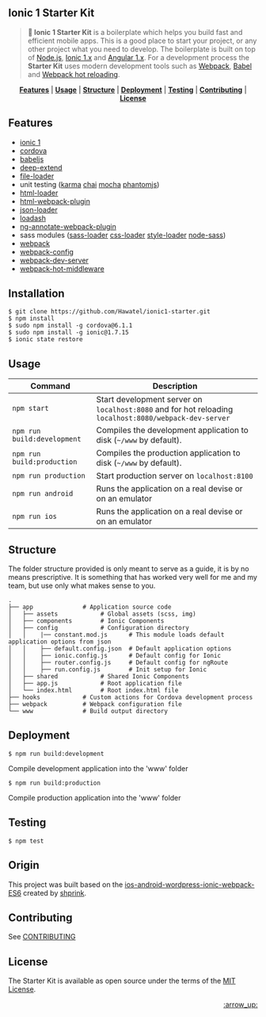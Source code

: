 ## Ionic 1 Starter Kit

> <b>:star2: Ionic 1 Starter Kit</b> is a boilerplate which helps you build fast and efficient mobile apps. This is a good place to start your project, or any other project what you need to develop. The boilerplate is built on top of [Node.js](https://nodejs.org/), [Ionic 1.x](http://ionicframework.com/) and [Angular 1.x](https://angularjs.org/). For a development process the <b>Starter Kit</b> uses modern development tools such as [Webpack](http://webpack.github.io/), [Babel](http://babeljs.io/) and [Webpack hot reloading](https://github.com/glenjamin/webpack-hot-middleware).

<p align="center">
<b><a href="#features">Features</a></b>
|
<b><a href="#usage">Usage</a></b>
|
<b><a href="#structure">Structure</a></b>
|
<b><a href="#deployment">Deployment</a></b>
|
<b><a href="#testing">Testing</a></b>
|
<b><a href="#contributing">Contributing</a></b>
|
<b><a href="#license">License</a></b>
</p>

## Features
- [ionic 1](http://ionicframework.com/)
- [cordova](https://cordova.apache.org/)
- [babeljs](https://babeljs.io/)
- [deep-extend](https://github.com/unclechu/node-deep-extend)
- [file-loader](https://github.com/webpack/file-loader)
- unit testing ([karma](https://karma-runner.github.io/0.13/index.html) [chai](http://chaijs.com/) [mocha](https://mochajs.org/) [phantomjs](http://phantomjs.org/))
- [html-loader](https://github.com/webpack/html-loader)
- [html-webpack-plugin](https://github.com/ampedandwired/html-webpack-plugin)
- [json-loader](https://github.com/webpack/json-loader)
- [loadash](https://github.com/lodash/lodash)
- [ng-annotate-webpack-plugin](https://github.com/jeffling/ng-annotate-webpack-plugin)
- sass modules ([sass-loader](https://github.com/jtangelder/sass-loader) [css-loader](https://github.com/webpack/css-loader) [style-loader](https://github.com/webpack/style-loader)
[node-sass](https://github.com/sass/node-sass))
- [webpack](https://webpack.github.io/)
- [webpack-config](https://webpack.github.io/docs/configuration.html)
- [webpack-dev-server](https://webpack.github.io/docs/webpack-dev-server.html)
- [webpack-hot-middleware](https://webpack.github.io/docs/webpack-dev-middleware.html)


## Installation
```
$ git clone https://github.com/Hawatel/ionic1-starter.git
$ npm install
$ sudo npm install -g cordova@6.1.1
$ sudo npm install -g ionic@1.7.15
$ ionic state restore
```

## Usage

|Command|Description|
|---|---|
|`npm start`|Start development server on `localhost:8080` and for hot reloading `localhost:8080/webpack-dev-server`|
|`npm run build:development`|Compiles the development application to disk (`~/www` by default).|
|`npm run build:production`|Compiles the production application to disk (`~/www` by default).|
|`npm run production`|Start production server on `localhost:8100`|
|`npm run android`|Runs the application on a real devise or on an emulator|
|`npm run ios`|Runs the application on a real devise or on an emulator|

## Structure

The folder structure provided is only meant to serve as a guide, it is by no means prescriptive. It is something that has worked very well for me and my team, but use only what makes sense to you.

```
.
├── app              # Application source code
│   ├── assets            # Global assets (scss, img)
│   ├── components        # Ionic Components
│   ├── config            # Configuration directory
│   │    |── constant.mod.js      # This module loads default application options from json
│   │    ├── default.config.json  # Default application options
│   │    ├── ionic.config.js      # Default config for Ionic
│   │    ├── router.config.js     # Default config for ngRoute
│   │    ├── run.config.js        # Init setup for Ionic
│   ├── shared            # Shared Ionic Components
│   ├── app.js            # Root application file
│   └── index.html        # Root index.html file
├── hooks            # Custom actions for Cordova development process
├── webpack          # Webpack configuration file
└── www              # Build output directory
```

## Deployment
```
$ npm run build:development
```
Compile development application into the 'www' folder
```
$ npm run build:production
```
Compile production application into the 'www' folder

## Testing
```
$ npm test
```

## Origin
This project was built based on the [ios-android-wordpress-ionic-webpack-ES6](https://github.com/shprink/ios-android-wordpress-ionic-webpack-ES6) created by [shprink](https://github.com/shprink).

## Contributing

See [CONTRIBUTING](CONTRIBUTING.md)

## License

The Starter Kit is available as open source under the terms of the [MIT License](http://opensource.org/licenses/MIT).


<p align="right"><a href="#top">:arrow_up:</a></p>
